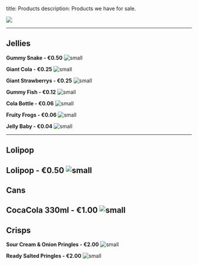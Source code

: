 title: Products
description: Products we have for sale.

![](https://fontmeme.com/permalink/211008/f09b2ca814ef60f36293fb801009c0c2.png)

---
## Jellies

**Gummy Snake - €0.50**
![small](https://ptpimg.me/q1vqkl.jpg)

**Giant Cola - €0.25**
![small](https://www.sweetco.ie/image/cache/catalog/sweetco/product/haribo/haribo-cola-bottles-116-1000x1000.jpg)

**Giant Strawberrys - €0.25**
![small](https://ik.imagekit.io/pimberly/595e406f0f15f30010780448/tr:w-1000,h-1000,cm-pad_resize/6f465127/611ce0a9423ec074d00001e4/HB92617_01.jpg?product_name=Haribo-Giant-Strawbs-100-Sweet-Drum-9547.jpg)

**Gummy Fish - €0.12**
![small](https://www.sweetco.ie/image/cache/catalog/sweetco/product/haribo/haribo-freaky-fish-112-1000x1000.jpg)

**Cola Bottle - €0.06**
![small](https://www.sweetco.ie/image/cache/catalog/sweetco/product/haribo/haribo-happy-cola-300-piece-tub-sweetco-600x315w.jpg)

**Fruity Frogs  - €0.06**
![small](https://www.sweetco.ie/image/cache/catalog/sweetco/product/haribo/haribo-fruity-frogs-960g-sweet-tub-736-1000x1000.jpg)

**Jelly Baby - €0.04**
![small](https://www.planetcandy.ie/image/cache/data/Jellies/Haribo%20Jelly%20Babies-500x500.png)

---
## Lolipop

**Lolipop - €0.50**
![small](https://www.planetcandy.ie/image/cache/catalog/Lollipops/caffreys-natural-pop-200-pieces-800x800.jpg)
---
## Cans

**CocaCola 330ml - €1.00**
![small](https://media.istockphoto.com/photos/classic-cocacola-can-picture-id465133878?k=20&m=465133878&s=612x612&w=0&h=vgcvEz4ts5WZQOhKMaKon8mIQVbr20-JhP7DKgo_wD0=)
---
## Crisps

**Sour Cream & Onion Pringles - €2.00**
![small](http://images.kglobalservices.com/www.pringles.com_ae_en/en_ae/product/product_3495370/prod_img-3495439_pringles_sourcream_40g_en.jpg)

**Ready Salted Pringles - €2.00**
![small](https://turnerprice.gumlet.io/media/catalog/product/cache/266be06552e40de495ca8a0ecf632bea/7/9/791b6929b26e0fe7d81e1aa552258a28.jpg)
